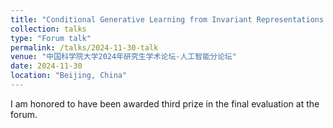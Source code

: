 ```yaml
---
title: "Conditional Generative Learning from Invariant Representations in Multi-Source: Robustness and Efficiency"
collection: talks
type: "Forum talk"
permalink: /talks/2024-11-30-talk
venue: "中国科学院大学2024年研究生学术论坛-人工智能分论坛"
date: 2024-11-30
location: "Beijing, China"
---
```


I am honored to have been awarded third prize in the final evaluation at the forum.
